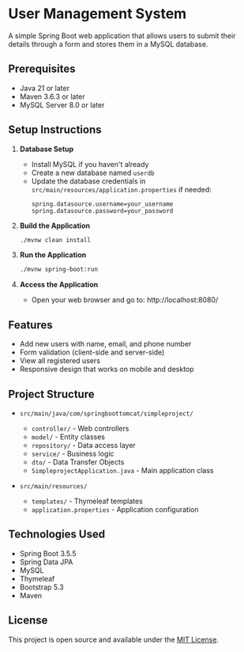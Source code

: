 # User Management System

A simple Spring Boot web application that allows users to submit their details through a form and stores them in a MySQL database.

## Prerequisites

- Java 21 or later
- Maven 3.6.3 or later
- MySQL Server 8.0 or later

## Setup Instructions

1. **Database Setup**
   - Install MySQL if you haven't already
   - Create a new database named `userdb`
   - Update the database credentials in `src/main/resources/application.properties` if needed:
     ```
     spring.datasource.username=your_username
     spring.datasource.password=your_password
     ```

2. **Build the Application**
   ```bash
   ./mvnw clean install
   ```

3. **Run the Application**
   ```bash
   ./mvnw spring-boot:run
   ```

4. **Access the Application**
   - Open your web browser and go to: http://localhost:8080/

## Features

- Add new users with name, email, and phone number
- Form validation (client-side and server-side)
- View all registered users
- Responsive design that works on mobile and desktop

## Project Structure

- `src/main/java/com/springboottomcat/simpleproject/`
  - `controller/` - Web controllers
  - `model/` - Entity classes
  - `repository/` - Data access layer
  - `service/` - Business logic
  - `dto/` - Data Transfer Objects
  - `SimpleprojectApplication.java` - Main application class

- `src/main/resources/`
  - `templates/` - Thymeleaf templates
  - `application.properties` - Application configuration

## Technologies Used

- Spring Boot 3.5.5
- Spring Data JPA
- MySQL
- Thymeleaf
- Bootstrap 5.3
- Maven

## License

This project is open source and available under the [MIT License](LICENSE).

